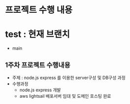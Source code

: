 # 프로젝트 수행 내용

# test : 현재 브랜치

- main

## 1주차 프로젝트 수행내용

- 주제 : node.js express 를 이용한 server구성 및 DB구성 과정
- 수행과정
  - node.js express 개발
  - aws lightsail 배포서버 임대 및 도메인 호스팅 완료
